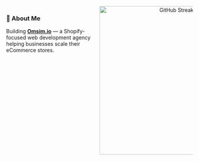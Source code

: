 <div>
  <div style="float: left; width: 50%;">
    <h3>🧠 About Me</h3>
    <p>
      Building <a href="https://omsim.io" target="_blank"><strong>Omsim.io</strong></a> — a Shopify-focused web development agency helping businesses scale their eCommerce stores.
    </p>
  </div>
  <div style="float: right; width: 50%; text-align: center;">
    <a href="https://git.io/streak-stats">
      <img src="https://streak-stats.demolab.com?user=jj-jamen&theme=dark" alt="GitHub Streak" width="400" />
    </a>
  </div>
</div>
<div style="clear: both;"></div>
